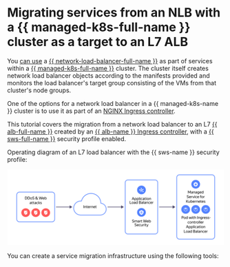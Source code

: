 # Migrating services from an NLB with a {{ managed-k8s-full-name }} cluster as a target to an L7 ALB


You [can use](../../network-load-balancer/concepts/scenarios.md#nlb-mk8s) a [{{ network-load-balancer-full-name }}](../../network-load-balancer/) as part of services within a [{{ managed-k8s-full-name }}](../../managed-kubernetes/) cluster. The cluster itself creates network load balancer objects according to the manifests provided and monitors the load balancer's target group consisting of the VMs from that cluster's node groups.

One of the options for a network load balancer in a {{ managed-k8s-name }} cluster is to use it as part of an [NGINX Ingress controller](../../managed-kubernetes/operations/applications/ingress-nginx.md).

This tutorial covers the migration from a network load balancer to an L7 [{{ alb-full-name }}](../../application-load-balancer/) created by an [{{ alb-name }} Ingress controller](../../application-load-balancer/tools/k8s-ingress-controller/index.md), with a [{{ sws-full-name }}](../../smartwebsecurity/) security profile enabled.

Operating diagram of an L7 load balancer with the {{ sws-name }} security profile:

![image](../../_assets/tutorials/security/nlb-with-target-resource-k8s.svg)

You can create a service migration infrastructure using the following tools:
